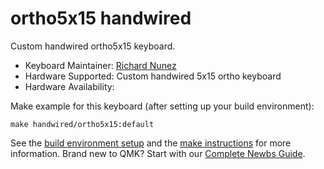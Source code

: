 # ortho5x15 handwired

Custom handwired ortho5x15 keyboard.

* Keyboard Maintainer: [Richard Nunez](https://github.com/Antebios)
* Hardware Supported: Custom handwired 5x15 ortho keyboard
* Hardware Availability: 

Make example for this keyboard (after setting up your build environment):

    make handwired/ortho5x15:default

See the [build environment setup](https://docs.qmk.fm/#/getting_started_build_tools) and the [make instructions](https://docs.qmk.fm/#/getting_started_make_guide) for more information. Brand new to QMK? Start with our [Complete Newbs Guide](https://docs.qmk.fm/#/newbs).
